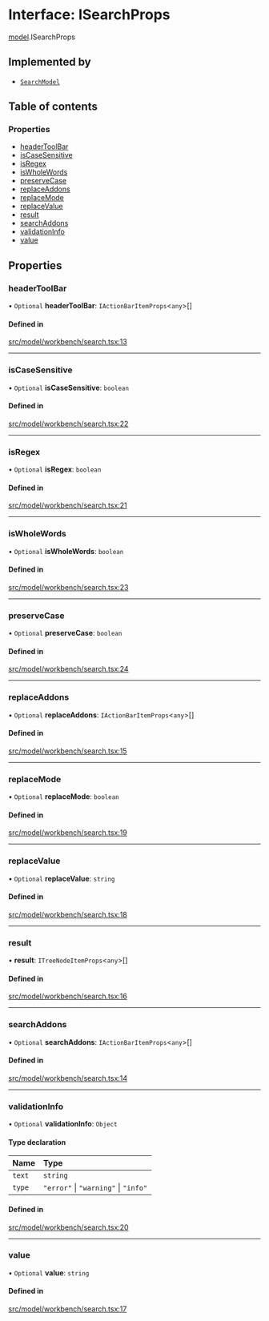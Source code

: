 # Interface: ISearchProps

[model](../modules/model.md).ISearchProps

## Implemented by

- [`SearchModel`](../classes/model.SearchModel.md)

## Table of contents

### Properties

- [headerToolBar](model.ISearchProps.md#headertoolbar)
- [isCaseSensitive](model.ISearchProps.md#iscasesensitive)
- [isRegex](model.ISearchProps.md#isregex)
- [isWholeWords](model.ISearchProps.md#iswholewords)
- [preserveCase](model.ISearchProps.md#preservecase)
- [replaceAddons](model.ISearchProps.md#replaceaddons)
- [replaceMode](model.ISearchProps.md#replacemode)
- [replaceValue](model.ISearchProps.md#replacevalue)
- [result](model.ISearchProps.md#result)
- [searchAddons](model.ISearchProps.md#searchaddons)
- [validationInfo](model.ISearchProps.md#validationinfo)
- [value](model.ISearchProps.md#value)

## Properties

### headerToolBar

• `Optional` **headerToolBar**: `IActionBarItemProps`\<`any`\>[]

#### Defined in

[src/model/workbench/search.tsx:13](https://github.com/gethubai/hubai-core/blob/43abc4a/src/model/workbench/search.tsx#L13)

___

### isCaseSensitive

• `Optional` **isCaseSensitive**: `boolean`

#### Defined in

[src/model/workbench/search.tsx:22](https://github.com/gethubai/hubai-core/blob/43abc4a/src/model/workbench/search.tsx#L22)

___

### isRegex

• `Optional` **isRegex**: `boolean`

#### Defined in

[src/model/workbench/search.tsx:21](https://github.com/gethubai/hubai-core/blob/43abc4a/src/model/workbench/search.tsx#L21)

___

### isWholeWords

• `Optional` **isWholeWords**: `boolean`

#### Defined in

[src/model/workbench/search.tsx:23](https://github.com/gethubai/hubai-core/blob/43abc4a/src/model/workbench/search.tsx#L23)

___

### preserveCase

• `Optional` **preserveCase**: `boolean`

#### Defined in

[src/model/workbench/search.tsx:24](https://github.com/gethubai/hubai-core/blob/43abc4a/src/model/workbench/search.tsx#L24)

___

### replaceAddons

• `Optional` **replaceAddons**: `IActionBarItemProps`\<`any`\>[]

#### Defined in

[src/model/workbench/search.tsx:15](https://github.com/gethubai/hubai-core/blob/43abc4a/src/model/workbench/search.tsx#L15)

___

### replaceMode

• `Optional` **replaceMode**: `boolean`

#### Defined in

[src/model/workbench/search.tsx:19](https://github.com/gethubai/hubai-core/blob/43abc4a/src/model/workbench/search.tsx#L19)

___

### replaceValue

• `Optional` **replaceValue**: `string`

#### Defined in

[src/model/workbench/search.tsx:18](https://github.com/gethubai/hubai-core/blob/43abc4a/src/model/workbench/search.tsx#L18)

___

### result

• **result**: `ITreeNodeItemProps`\<`any`\>[]

#### Defined in

[src/model/workbench/search.tsx:16](https://github.com/gethubai/hubai-core/blob/43abc4a/src/model/workbench/search.tsx#L16)

___

### searchAddons

• `Optional` **searchAddons**: `IActionBarItemProps`\<`any`\>[]

#### Defined in

[src/model/workbench/search.tsx:14](https://github.com/gethubai/hubai-core/blob/43abc4a/src/model/workbench/search.tsx#L14)

___

### validationInfo

• `Optional` **validationInfo**: `Object`

#### Type declaration

| Name | Type |
| :------ | :------ |
| `text` | `string` |
| `type` | ``"error"`` \| ``"warning"`` \| ``"info"`` |

#### Defined in

[src/model/workbench/search.tsx:20](https://github.com/gethubai/hubai-core/blob/43abc4a/src/model/workbench/search.tsx#L20)

___

### value

• `Optional` **value**: `string`

#### Defined in

[src/model/workbench/search.tsx:17](https://github.com/gethubai/hubai-core/blob/43abc4a/src/model/workbench/search.tsx#L17)
